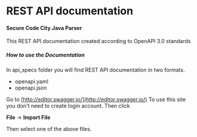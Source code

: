 # REST API documentation
#### Secure Code City Java Parser

This REST API documentation created according to OpenAPI 3.0 standards

##### How to use the Documentation

In api_specs folder you will find REST API documentation in two formats.

* openapi.yaml
* openapi.json

Go to [http://editor.swagger.io/](http://editor.swagger.io/)
To use this site you don't need to create login account. Then click

**File** -> **Import File**

Then select one of the above files.
